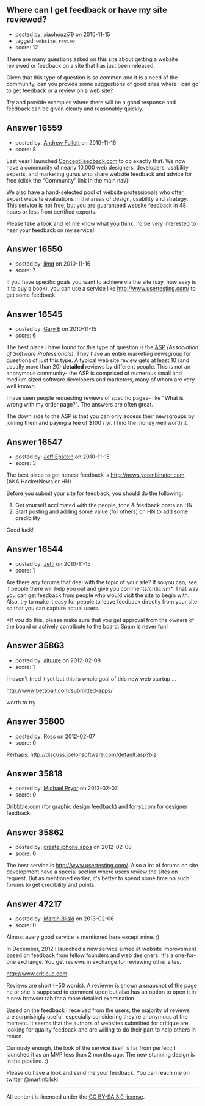 ## Where can I get feedback or have my site reviewed?

- posted by: [xiaohouzi79](https://stackexchange.com/users/-1/4868-xiaohouzi79) on 2010-11-15
- tagged: `website`, `review`
- score: 12

There are many questions asked on this site about getting a website reviewed or feedback on a site that has just been released.

Given that this type of question is so common and it is a need of the community, can you provide some suggestions of good sites where I can go to get feedback or a review on a web site?

Try and provide examples where there will be a good response and feedback can be given clearly and reasonably quickly.


## Answer 16559

- posted by: [Andrew Follett](https://stackexchange.com/users/-1/5415-andrew-follett) on 2010-11-16
- score: 8

<p>Last year I launched <a href="http://www.conceptfeedback.com">ConceptFeedback.com</a> to do exactly that. We now have a community of nearly 10,000 web designers, developers, usability experts, and marketing gurus who share website feedback and advice for free (click the "Community" link in the main nav)!</p>

<p>We also have a hand-selected pool of website professionals who offer expert website evaluations in the areas of design, usability and strategy. This service is not free, but you are guaranteed website feedback in 48 hours or less from certified experts.</p>

<p>Please take a look and let me know what you think, I'd be very interested to hear your feedback on my service!</p>



## Answer 16550

- posted by: [jimg](https://stackexchange.com/users/-1/2380-jimg) on 2010-11-16
- score: 7

If you have specific goals you want to achieve via the site (say, how easy is it to buy a book), you can use a service like http://www.usertesting.com/ to get some feedback.






## Answer 16545

- posted by: [Gary E](https://stackexchange.com/users/-1/2587-gary-e) on 2010-11-15
- score: 6

<p>The best place I have found for this type of question is the <a href="http://www.asp-software.org/newmember.asp">ASP</a> <em>(Association of Software Professionals)</em>. They have an entire marketing newsgroup for questions of just this type. A typical web site review gets at least 10 (and usually more than 20) <strong>detailed</strong> reviews by different people. This is not an anonymous community- the ASP is comprised of numerous small and medium sized software developers and marketers, many of whom are very well known.</p>

<p>I have seen people requesting reviews of specific pages- like "What is wrong with my order page?". The answers are often great.</p>

<p>The down side to the ASP is that you can only access their newsgroups by joining them and paying a fee of $100 / yr. I find the money well worth it.</p>



## Answer 16547

- posted by: [Jeff Epstein](https://stackexchange.com/users/-1/3666-jeff-epstein) on 2010-11-15
- score: 3

The best place to get honest feedback is http://news.ycombinator.com (AKA HackerNews or HN)

Before you submit your site for feedback, you should do the following:

 1. Get yourself acclimated with the people, tone & feedback posts on HN
 2. Start posting and adding some value (for others) on HN to add some credibility

Good luck!


## Answer 16544

- posted by: [Jetti](https://stackexchange.com/users/-1/5405-jetti) on 2010-11-15
- score: 1

Are there any forums that deal with the topic of your site? If so you can, see if people there will help you out and give you comments/criticism*. That way you can get feedback from people who would visit the site to begin with. Also, try to make it easy for people to leave feedback directly from your site so that you can capture actual users.


*If you do this, please make sure that you get approval from the owners of the board or actively contribute to the board. Spam is never fun! 


## Answer 35863

- posted by: [altuure](https://stackexchange.com/users/-1/15595-altuure) on 2012-02-08
- score: 1

I haven't tried it yet but this is whole goal of this new web startup ...

http://www.betabait.com/submitted-apps/

worth to try



## Answer 35800

- posted by: [Ross](https://stackexchange.com/users/-1/1390-ross) on 2012-02-07
- score: 0

Perhaps: http://discuss.joelonsoftware.com/default.asp?biz


## Answer 35818

- posted by: [Michael Pryor](https://stackexchange.com/users/-1/130-michael-pryor) on 2012-02-07
- score: 0

<p><a href="http://dribbble.com" rel="nofollow">Dribbble.com</a> (for graphic design feedback) and <a href="http://forrst.com" rel="nofollow">forrst.com</a> for designer feedback.</p>



## Answer 35862

- posted by: [create iphone apps](https://stackexchange.com/users/-1/16271-create-iphone-apps) on 2012-02-08
- score: 0

The best service is http://www.usertesting.com/. Also a lot of forums on site development have a special section where users review the sites on request. But as mentioned earlier, it's better to spend some time on such forums to get credibility and points.


## Answer 47217

- posted by: [Martin Bilski](https://stackexchange.com/users/-1/23903-martin-bilski) on 2013-02-06
- score: 0

Almost every good service is mentioned here except mine. ;)

In December, 2012 I launched a new service aimed at website improvement based on feedback from fellow founders and web designers. It's a one-for-one exchange. You get reviews in exchange for reviewing other sites.

http://www.criticue.com

Reviews are short (~50 words). A reviewer is shown a snapshot of the page he or she is supposed to comment upon but also has an option to open it in a new browser tab for a more detailed examination. 

Based on the feedback I received from the users, the majority of reviews are surprisingly useful, especially considering they're anonymous at the moment. It seems that the authors of websites submitted for critique are looking for quality feedback and are willing to do their part to help others in return.

Curiously enough, the look of the service itself is far from perfect; I launched it as an MVP less than 2 months ago. The new stunning design is in the pipeline. :) 

Please do have a look and send me your feedback. You can reach me on twitter @martinbilski





---

All content is licensed under the [CC BY-SA 3.0 license](https://creativecommons.org/licenses/by-sa/3.0/).
